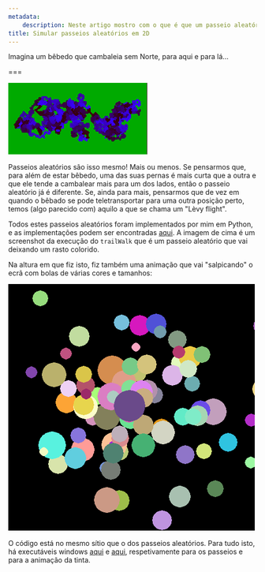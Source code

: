 ```yaml
---
metadata:
    description: Neste artigo mostro com o que é que um passeio aleatório se parece.
title: Simular passeios aleatórios em 2D
---
```


Imagina um bêbedo que cambaleia sem Norte, para aqui e para lá...

===

![A blue 2D random walk on a green background](2d_random_walk.png)

Passeios aleatórios são isso mesmo! Mais ou menos. Se pensarmos que, para além de estar bêbedo, uma das suas pernas é mais curta que a outra e que ele tende a cambalear mais para um dos lados, então o passeio aleatório já é diferente. Se, ainda para mais, pensarmos que de vez em quando o bêbado se pode teletransportar para uma outra posição perto, temos (algo parecido com) aquilo a que se chama um "Lèvy flight".

Todos estes passeios aleatórios foram implementados por mim em Python, e as implementações podem ser encontradas [aqui](https://github.com/RojerGS/projects/tree/master/randomWalks). A imagem de cima é um screenshot da execução do `trailWalk` que é um passeio aleatório que vai deixando um rasto colorido.

Na altura em que fiz isto, fiz também uma animação que vai "salpicando" o ecrã com bolas de várias cores e tamanhos:

![A black background with several randomly-coloured circles](splatter.png)

O código está no mesmo sítio que o dos passeios aleatórios. Para tudo isto, há executáveis windows [aqui](https://drive.google.com/file/d/0ByBeLS6ciLYVX1k0M2Z2Z2RjYkU/view) e [aqui](https://drive.google.com/file/d/0ByBeLS6ciLYVcDh0a051T3plRlk/view), respetivamente para os passeios e para a animação da tinta.
